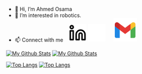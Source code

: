 - 👋 Hi, I’m Ahmed Osama
- 👀 I’m interested in robotics.
- :mailbox: Connect with me 
&ensp;
[![website](./img/linkedin-light.svg)](https://www.linkedin.com/in/ahmed-osama-7514b610a/#gh-light-mode-only) 
[![website](./img/linkedin-dark.svg)](https://www.linkedin.com/in/ahmed-osama-7514b610a/#gh-dark-mode-only)
&emsp;
[![website](./img/icons8-gmail-32.svg)](https://mail.google.com/mail/u/0/#inbox?compose=CllgCHrjDTQPwJrWhmszfNMwPdPkBfDNpzjmkZhTxsStfhLrXdWgqVtBPQSzFZgPdlpWcrmLNqB)

[![My Github Stats](https://github-readme-stats.vercel.app/api?username=ahmedosama07&count_private=true&show_icons=true&hide_border=true&theme=default)](https://github-readme-stats.vercel.app/api?username=ahmedosama07&count_private=true&show_icons=true&hide_border=true&theme=default#gh-light-mode-only)
[![My Github Stats](https://github-readme-stats.vercel.app/api?username=ahmedosama07&count_private=true&show_icons=true&hide_border=true&theme=dark)](https://github-readme-stats.vercel.app/api?username=ahmedosama07&count_private=true&show_icons=true&hide_border=true&theme=dark#gh-dark-mode-only)

[![Top Langs](https://github-readme-stats.vercel.app/api/top-langs/?username=ahmedosama07&layout=compact&hide_border=true&theme=default)](https://github.com/ahmedosama07/github-readme-stats#gh-light-mode-only)
[![Top Langs](https://github-readme-stats.vercel.app/api/top-langs/?username=ahmedosama07&layout=compact&hide_border=true&theme=dark)](https://github.com/ahmedosama07/github-readme-stats#gh-dark-mode-only)
